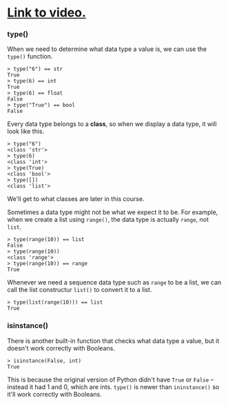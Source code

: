 # [Link to video.](https://www.youtube.com/watch?v=LwTJ8HRtVOA&list=PLVD25niNi0BkyCc47RgZHKnmIh6nsupN7)

### type()

When we need to determine what data type a value is, we can use the `type()` function.

```
> type("6") == str
True
> type(6) == int
True
> type(6) == float
False
> type("True") == bool
False
```

Every data type belongs to a **class**, so when we display a data type, it will look like this. 

```
> type("6")
<class 'str'>
> type(6)
<class 'int'>
> type(True)
<class 'bool'>
> type([])
<class 'list'>
```

We'll get to what classes are later in this course.

Sometimes a data type might not be what we expect it to be. For example, when we create a list using `range()`, the data type is actually `range`, not `list`.

```
> type(range(10)) == list
False
> type(range(10))
<class 'range'>
> type(range(10)) == range
True
```

Whenever we need a sequence data type such as `range` to be a list, we can call the list constructur `list()` to convert it to a list.

```
> type(list(range(10))) == list
True
```


### isinstance()

There is another built-in function that checks what data type a value, but it doesn't work correctly with Booleans.

```
> isinstance(False, int)
True
```

This is because the original version of Python didn't have `True` or `False` – instead it had 1 and 0, which are ints. `type()` is newer than `ininstance()` so it'll work correctly with Booleans.
